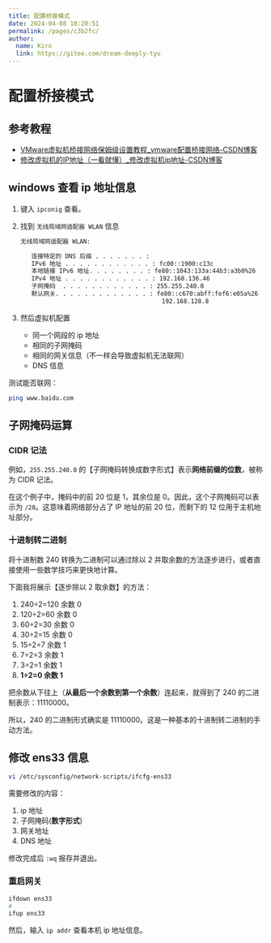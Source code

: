 ```yaml
---
title: 配置桥接模式
date: 2024-04-08 18:20:51
permalink: /pages/c3b2fc/
author: 
  name: Kiro
  link: https://gitee.com/dream-deeply-tyu
---
```

# 配置桥接模式

## 参考教程

- [VMware虚拟机桥接网络保姆级设置教程_vmware配置桥接网络-CSDN博客](https://blog.csdn.net/baidu_41722543/article/details/116234830)
- [修改虚拟机的IP地址（一看就懂）_修改虚拟机ip地址-CSDN博客](https://blog.csdn.net/zjh982534314/article/details/119573330)



## windows 查看 ip 地址信息

1. 键入 `ipconig` 查看。

2. 找到 `无线局域网适配器 WLAN` 信息

   ```bash
   无线局域网适配器 WLAN:
   
      连接特定的 DNS 后缀 . . . . . . . :
      IPv6 地址 . . . . . . . . . . . . : fc00::1900:c13c
      本地链接 IPv6 地址. . . . . . . . : fe80::1043:133a:44b3:a3b0%26
      IPv4 地址 . . . . . . . . . . . . : 192.168.136.46
      子网掩码  . . . . . . . . . . . . : 255.255.240.0
      默认网关. . . . . . . . . . . . . : fe80::c670:abff:fef6:e05a%26
                                          192.168.128.8
   ```

3. 然后虚拟机配置
   - 同一个网段的 ip 地址
   - 相同的子网掩码
   - 相同的网关信息（不一样会导致虚拟机无法联网）
   - DNS 信息

测试能否联网：

```bash
ping www.baidu.com
```



## 子网掩码运算

### CIDR 记法

例如，`255.255.240.0` 的【子网掩码转换成数字形式】表示**网络前缀的位数**，被称为 CIDR 记法。

在这个例子中，掩码中的前 20 位是 1，其余位是 0。因此，这个子网掩码可以表示为 `/20`。这意味着网络部分占了 IP 地址的前 20 位，而剩下的 12 位用于主机地址部分。



### 十进制转二进制

将十进制数 240 转换为二进制可以通过除以 2 并取余数的方法逐步进行，或者直接使用一些数学技巧来更快地计算。

下面我将展示【逐步除以 2 取余数】的方法：

1. 240÷2=120 余数 0
2. 120÷2=60 余数 0
3. 60÷2=30 余数 0
4. 30÷2=15 余数 0
5. 15÷2=7 余数 1
6. 7÷2=3 余数 1
7. 3÷2=1 余数 1
8. **1÷2=0 余数 1**

把余数从下往上（**从最后一个余数到第一个余数**）连起来，就得到了 240 的二进制表示：11110000。

所以，240 的二进制形式确实是 11110000。这是一种基本的十进制转二进制的手动方法。



## 修改 ens33 信息

```bash
vi /etc/sysconfig/network-scripts/ifcfg-ens33
```

需要修改的内容：

1. ip 地址
2. 子网掩码(**数字形式**)
3. 网关地址
4. DNS 地址

修改完成后 `:wq` 报存并退出。

### 重启网关

```bash
ifdown ens33
#
ifup ens33
```

然后，输入 `ip addr` 查看本机 ip 地址信息。

